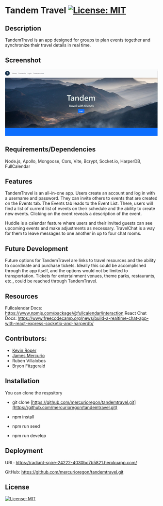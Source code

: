 # Tandem Travel [![License: MIT](https://img.shields.io/badge/License-MIT-yellow.svg)](https://opensource.org/licenses/MIT)


## Description
TandemTravel is an app designed for groups to plan events together and synchronize their travel details in real time.  

## Screenshot
![Screenshot of Tandem Travel](/client/public/TandemTravelScreenShot.PNG?raw=true "TandemTravel")

## Requirements/Dependencies
Node.js, Apollo, Mongoose, Cors, Vite, Bcrypt, Socket.io, HarperDB, FullCalendar

## Features
TandemTravel is an all-in-one app.  Users create an account and log in with a username and password. They can invite others to events that are created on the Events tab. The Events tab leads to the Event List.  There, users will find a list of current list of events on their schedule and the ability to create new events. Clicking on the event reveals a description of the event.  

Huddle is a calendar feature where users and their invited guests can see upcoming events and make adjustments as necessary. TravelChat is a way for them to leave messages to one another in up to four chat rooms.


## Future Development
Future options for TandemTravel are links to travel resources and the ability to coordinate and purchase tickets.  Ideally this could be accomplished through the app itself, and the options would not be limited to transportation.  Tickets for entertainment venues, theme parks, restaurants, etc., could be reached through TandemTravel.

## Resources
Fullcalendar Docs: https://www.npmjs.com/package/@fullcalendar/interaction
React Chat Docs: https://www.freecodecamp.org/news/build-a-realtime-chat-app-with-react-express-socketio-and-harperdb/


## Contributors:
 - [Kevin Roper]()
 - [James Mercurio](https://github.com/mercurioregon)
 - Ruben Villalobos
 - Bryon Fitzgerald

## Installation 
 You can clone the respsitory 

 - git clone [https://github.com/mercurioregon/tandemtravel.git](https://github.com/mercurioregon/tandemtravel.git)

 - npm install

 - npm run seed

 - npm run develop

## Deployment
URL: https://radiant-spire-24222-4030bc7b5821.herokuapp.com/

GitHub: https://github.com/mercurioregon/tandemtravel.git

## License 
 [![License: MIT](https://img.shields.io/badge/License-MIT-yellow.svg)](https://opensource.org/licenses/MIT) 

